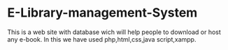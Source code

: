 # E-Library-management-System
 This is a web site with database wich will help people to download or host  any e-book.
 In this we have used php,html,css,java script,xampp.
